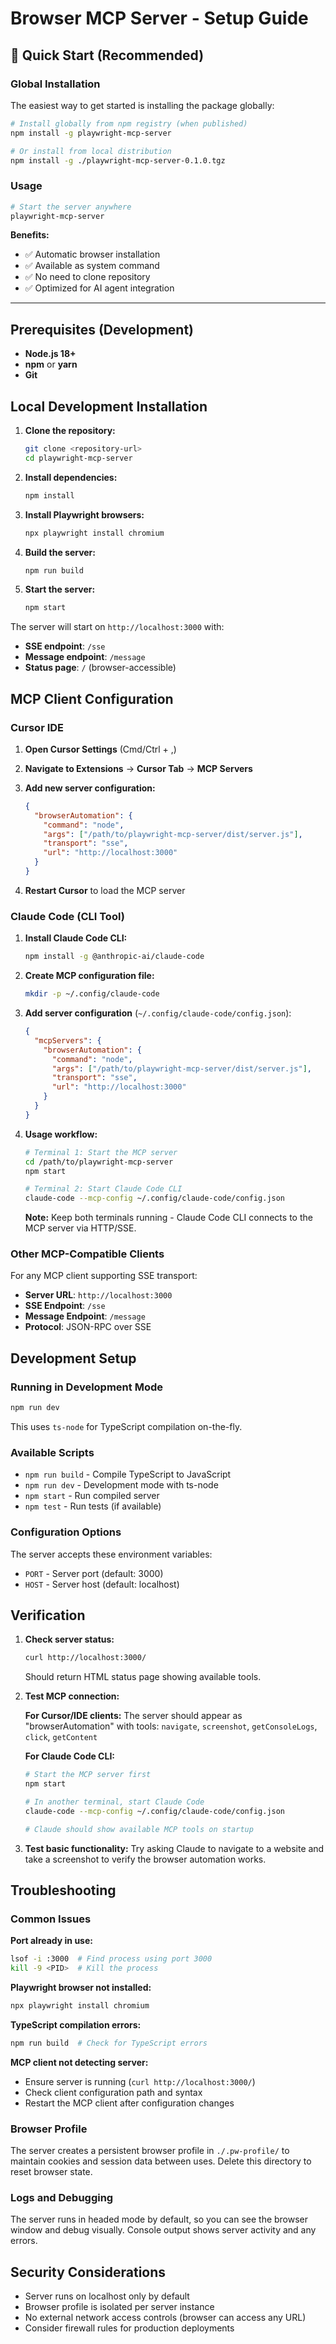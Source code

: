 # Browser MCP Server - Setup Guide

## 🚀 Quick Start (Recommended)

### Global Installation
The easiest way to get started is installing the package globally:

```bash
# Install globally from npm registry (when published)
npm install -g playwright-mcp-server

# Or install from local distribution
npm install -g ./playwright-mcp-server-0.1.0.tgz
```

### Usage
```bash
# Start the server anywhere
playwright-mcp-server
```

**Benefits:**
- ✅ Automatic browser installation
- ✅ Available as system command  
- ✅ No need to clone repository
- ✅ Optimized for AI agent integration

---

## Prerequisites (Development)

- **Node.js 18+** 
- **npm** or **yarn**
- **Git**

## Local Development Installation

1. **Clone the repository:**
   ```bash
   git clone <repository-url>
   cd playwright-mcp-server
   ```

2. **Install dependencies:**
   ```bash
   npm install
   ```

3. **Install Playwright browsers:**
   ```bash
   npx playwright install chromium
   ```

4. **Build the server:**
   ```bash
   npm run build
   ```

5. **Start the server:**
   ```bash
   npm start
   ```

The server will start on `http://localhost:3000` with:
- **SSE endpoint**: `/sse`  
- **Message endpoint**: `/message`
- **Status page**: `/` (browser-accessible)

## MCP Client Configuration

### Cursor IDE

1. **Open Cursor Settings** (Cmd/Ctrl + ,)

2. **Navigate to Extensions** → **Cursor Tab** → **MCP Servers**

3. **Add new server configuration:**
   ```json
   {
     "browserAutomation": {
       "command": "node",
       "args": ["/path/to/playwright-mcp-server/dist/server.js"],
       "transport": "sse",
       "url": "http://localhost:3000"
     }
   }
   ```

4. **Restart Cursor** to load the MCP server

### Claude Code (CLI Tool)

1. **Install Claude Code CLI:**
   ```bash
   npm install -g @anthropic-ai/claude-code
   ```

2. **Create MCP configuration file:**
   ```bash
   mkdir -p ~/.config/claude-code
   ```

3. **Add server configuration** (`~/.config/claude-code/config.json`):
   ```json
   {
     "mcpServers": {
       "browserAutomation": {
         "command": "node",
         "args": ["/path/to/playwright-mcp-server/dist/server.js"],
         "transport": "sse",
         "url": "http://localhost:3000"
       }
     }
   }
   ```

4. **Usage workflow:**
   ```bash
   # Terminal 1: Start the MCP server
   cd /path/to/playwright-mcp-server  
   npm start
   
   # Terminal 2: Start Claude Code CLI
   claude-code --mcp-config ~/.config/claude-code/config.json
   ```

   **Note:** Keep both terminals running - Claude Code CLI connects to the MCP server via HTTP/SSE.

### Other MCP-Compatible Clients

For any MCP client supporting SSE transport:

- **Server URL**: `http://localhost:3000`
- **SSE Endpoint**: `/sse`
- **Message Endpoint**: `/message`
- **Protocol**: JSON-RPC over SSE

## Development Setup

### Running in Development Mode

```bash
npm run dev
```

This uses `ts-node` for TypeScript compilation on-the-fly.

### Available Scripts

- `npm run build` - Compile TypeScript to JavaScript
- `npm run dev` - Development mode with ts-node
- `npm start` - Run compiled server
- `npm test` - Run tests (if available)

### Configuration Options

The server accepts these environment variables:

- `PORT` - Server port (default: 3000)
- `HOST` - Server host (default: localhost)

## Verification

1. **Check server status:**
   ```bash
   curl http://localhost:3000/
   ```
   Should return HTML status page showing available tools.

2. **Test MCP connection:**
   
   **For Cursor/IDE clients:**
   The server should appear as "browserAutomation" with tools: `navigate`, `screenshot`, `getConsoleLogs`, `click`, `getContent`
   
   **For Claude Code CLI:**
   ```bash
   # Start the MCP server first
   npm start
   
   # In another terminal, start Claude Code
   claude-code --mcp-config ~/.config/claude-code/config.json
   
   # Claude should show available MCP tools on startup
   ```

3. **Test basic functionality:**
   Try asking Claude to navigate to a website and take a screenshot to verify the browser automation works.

## Troubleshooting

### Common Issues

**Port already in use:**
```bash
lsof -i :3000  # Find process using port 3000
kill -9 <PID>  # Kill the process
```

**Playwright browser not installed:**
```bash
npx playwright install chromium
```

**TypeScript compilation errors:**
```bash
npm run build  # Check for TypeScript errors
```

**MCP client not detecting server:**
- Ensure server is running (`curl http://localhost:3000/`)
- Check client configuration path and syntax
- Restart the MCP client after configuration changes

### Browser Profile

The server creates a persistent browser profile in `./.pw-profile/` to maintain cookies and session data between uses. Delete this directory to reset browser state.

### Logs and Debugging

The server runs in headed mode by default, so you can see the browser window and debug visually. Console output shows server activity and any errors.

## Security Considerations

- Server runs on localhost only by default
- Browser profile is isolated per server instance
- No external network access controls (browser can access any URL)
- Consider firewall rules for production deployments
